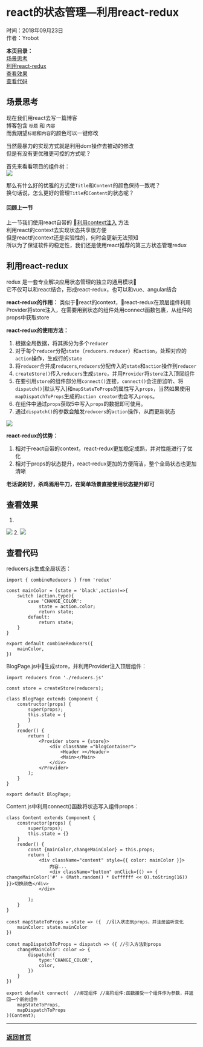 # react的状态管理—利用react-redux 
时间：2018年09月23日  
作者：Yrobot  

__本页目录：__   
[场景思考](#index)  
[利用react-redux](#redux)  
[查看效果](#result)  
[查看代码](#code)  

<a id='index'></a>

## 场景思考
现在我们用react去写一篇博客  
博客包含 `标题` 和 `内容`  
而我期望`标题`和`内容`的颜色可以一键修改  

当然最暴力的实现方式就是利用dom操作去被动的修改  
但是有没有更优雅更可控的方式呢？  

首先来看看项目的组件树：  
![](https://ws1.sinaimg.cn/large/006tNbRwgy1fvekxo7hlhj30c00aj0sy.jpg)

那么有什么好的优雅的方式使`Title`和`Content`的颜色保持一致呢？  
换句话说，怎么更好的管理`Title`和`Content`的状态呢？ 

#### 回顾上一节  
上一节我们使用react自带的 [利用context注入](./利用context注入.md) 方法   
利用react的context去实现状态共享很方便  
但是react的context还是实验性的，何时会更新无法预知  
所以为了保证软件的稳定性，我们还是使用react推荐的第三方状态管理redux   

<a id='redux'></a>

## 利用react-redux
redux 是一套专业解决应用状态管理的独立的通用模块  
它不仅可以和react结合，形成react-redux，也可以和vue、angular结合  

__react-redux的作用：__ 类似于react的context，react-redux在顶层组件利用Provider将store注入，在需要用到状态的组件处用connect函数包裹，从组件的props中获取store  

__react-redux的使用方法：__  
1. 根据全局数据，将其拆分为多个`reducer`
2. 对于每个`reducer`分配`state`（`reducers.reducer`）和`action`，处理对应的`action`操作，生成行的`state`
3. 将`reducer`合并成`reducers`,`reducers`分配传入的`state`和`action`操作到`reducer` 
4. `createStore()`传入`reducers`生成`store`，并用`Provider`将`store`注入顶层组件
5. 在要引用`store`的组件部分用`connect()`连接，`connect()`会注册监听、将`dispatch()`[默认写入]和`mapStateToProps`的属性写入`props`，当然如果使用`mapDispatchToProps`生成的`action creator`也会写入`props`。
6. 在组件中通过`props`获取5中写入`props`的数据即可使用。
7. 通过`dispatch()`的参数会触发`reducers`的`action`操作，从而更新状态  

![](https://ws2.sinaimg.cn/large/006tNbRwgy1fvlqv6xb3uj30yu0sagqj.jpg)

__react-redux的优势：__ 
1. 相对于react自带的context，react-redux更加稳定成熟，并对性能进行了优化  
2. 相对于props的状态提升，react-redux更加的方便简洁，整个全局状态也更加清晰   

__老话说的好，杀鸡焉用牛刀，在简单场景直接使用状态提升即可__  

<a id='result'></a>

## 查看效果
1. 
![](https://ws3.sinaimg.cn/large/006tNbRwgy1fvhmmoieh4j31kw0nxdpk.jpg)
2. 
![](https://ws2.sinaimg.cn/large/006tNbRwgy1fvhmmukgfyj31kw0o2qcy.jpg)


<a id='code'></a>

## 查看代码
reducers.js生成全局状态：  
```
import { combineReducers } from 'redux'

const mainColor = (state = 'black',action)=>{
    switch (action.type){
        case 'CHANGE_COLOR':
            state = action.color;
            return state;
        default:
            return state;
    }
}

export default combineReducers({
    mainColor,
})
```

BlogPage.js中生成store，并利用Provider注入顶层组件：
```
import reducers from './reducers.js'

const store = createStore(reducers);

class BlogPage extends Component {
    constructor(props) {
        super(props);
        this.state = {
        }
    }
    render() {
        return (
            <Provider store = {store}>
                <div className ="blogContainer">
                    <Header ></Header>
                    <Main></Main>
                </div>
            </Provider>
        );
    }
}

export default BlogPage;
```

Content.js中利用connect()函数将状态写入组件props：  
```
class Content extends Component {
    constructor(props) {
        super(props);
        this.state = {}
    }
    render() {
        const {mainColor,changeMainColor} = this.props;
        return (
            <div className="content" style={{ color: mainColor }}>
                内容...
                <div className="button" onClick={() => { changeMainColor('#' + (Math.random() * 0xffffff << 0).toString(16)) }}>切换颜色</div>
            </div>

        );
    }
}

const mapStateToProps = state => ({  //引入状态到props，并注册监听变化
    mainColor: state.mainColor
})

const mapDispatchToProps = dispatch => ({ //引入方法到props
    changeMainColor: color => {
        dispatch({
            type:'CHANGE_COLOR',
            color,
        })
    }
})

export default connect(  //绑定组件 //高阶组件:函数接受一个组件作为参数，并返回一个新的组件
    mapStateToProps,
    mapDispatchToProps
)(Content);
```

--- 

### [返回首页](/README.md)
